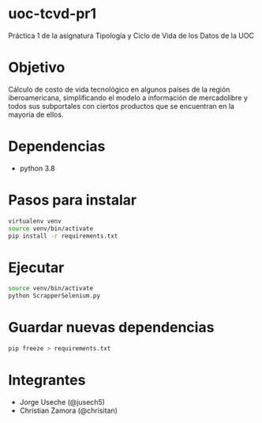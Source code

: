 # uoc-tcvd-pr1
Práctica 1 de la asignatura Tipología y Ciclo de Vida de los Datos de la UOC

# Objetivo
Cálculo de costo de vida tecnológico en algunos países de la región iberoamericana, simplificando el modelo a información de mercadolibre y todos sus subportales con ciertos productos que se encuentran en la mayoría de ellos.

# Dependencias
- python 3.8

# Pasos para instalar
```sh
virtualenv venv
source venv/bin/activate
pip install -r requirements.txt
```

# Ejecutar
```sh
source venv/bin/activate
python ScrapperSelenium.py
```

# Guardar nuevas dependencias
```sh
pip freeze > requirements.txt
```

# Integrantes
- Jorge Useche (@jusech5)
- Christian Zamora (@chrisitan)
